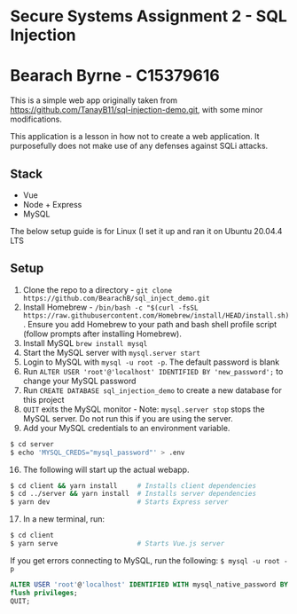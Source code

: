 # Secure Systems Assignment 2 - SQL Injection
# Bearach Byrne - C15379616

This is a simple web app originally taken from https://github.com/TanayB11/sql-injection-demo.git, with some minor modifications.

This application is a lesson in how not to create a web application. It purposefully does not make use of any defenses against SQLi attacks.

## Stack
- Vue
- Node + Express
- MySQL

The below setup guide is for Linux (I set it up and ran it on Ubuntu 20.04.4 LTS

## Setup
1. Clone the repo to a directory - `git clone https://github.com/BearachB/sql_inject_demo.git`
8. Install Homebrew - `/bin/bash -c "$(curl -fsSL https://raw.githubusercontent.com/Homebrew/install/HEAD/install.sh)`. Ensure you add Homebrew to your path and bash shell profile script (follow prompts after installing Homebrew). 
9. Install MySQL `brew install mysql`
10. Start the MySQL server with `mysql.server start`
11. Login to MySQL with `mysql -u root -p`. The default password is blank
12. Run `ALTER USER 'root'@'localhost' IDENTIFIED BY 'new_password';` to change your MySQL password
13. Run `CREATE DATABASE sql_injection_demo` to create a new database for this project
14. `QUIT` exits the MySQL monitor - Note: `mysql.server stop` stops the MySQL server. Do not run this if you are using the server.
15. Add your MySQL credentials to an environment variable.
```bash
$ cd server
$ echo 'MYSQL_CREDS="mysql_password"' > .env
```

16. The following will start up the actual webapp.
```bash
$ cd client && yarn install     # Installs client dependencies
$ cd ../server && yarn install  # Installs server dependencies
$ yarn dev                      # Starts Express server
```
17. In a new terminal, run:
```bash
$ cd client
$ yarn serve                    # Starts Vue.js server
```

If you get errors connecting to MySQL, run the following:
`$ mysql -u root -p`
```SQL
ALTER USER 'root'@'localhost' IDENTIFIED WITH mysql_native_password BY 'mysql_password';
flush privileges;
QUIT;
```
